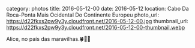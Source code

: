 category: photos 
title: 2016-05-12-00
date: 2016-05-12
location: Cabo Da Roca-Ponta Mais Ocidental Do Continente Europeu
photo_url: https://d22fkxs2pw9y3y.cloudfront.net/2016-05-12-00.jpg
thumbnail_url: https://d22fkxs2pw9y3y.cloudfront.net/2016-05-12-00-thumbnail.webp

Alice, no país das maravilhas.🍀👟🌷   